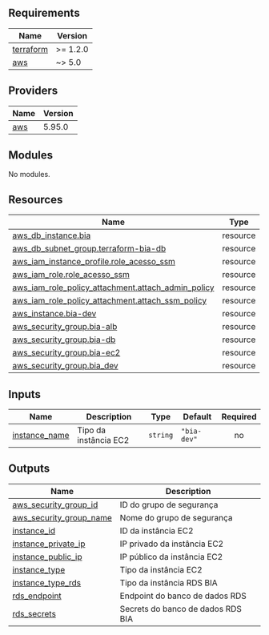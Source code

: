 ## Requirements

| Name | Version |
|------|---------|
| <a name="requirement_terraform"></a> [terraform](#requirement\_terraform) | >= 1.2.0 |
| <a name="requirement_aws"></a> [aws](#requirement\_aws) | ~> 5.0 |

## Providers

| Name | Version |
|------|---------|
| <a name="provider_aws"></a> [aws](#provider\_aws) | 5.95.0 |

## Modules

No modules.

## Resources

| Name | Type |
|------|------|
| [aws_db_instance.bia](https://registry.terraform.io/providers/hashicorp/aws/latest/docs/resources/db_instance) | resource |
| [aws_db_subnet_group.terraform-bia-db](https://registry.terraform.io/providers/hashicorp/aws/latest/docs/resources/db_subnet_group) | resource |
| [aws_iam_instance_profile.role_acesso_ssm](https://registry.terraform.io/providers/hashicorp/aws/latest/docs/resources/iam_instance_profile) | resource |
| [aws_iam_role.role_acesso_ssm](https://registry.terraform.io/providers/hashicorp/aws/latest/docs/resources/iam_role) | resource |
| [aws_iam_role_policy_attachment.attach_admin_policy](https://registry.terraform.io/providers/hashicorp/aws/latest/docs/resources/iam_role_policy_attachment) | resource |
| [aws_iam_role_policy_attachment.attach_ssm_policy](https://registry.terraform.io/providers/hashicorp/aws/latest/docs/resources/iam_role_policy_attachment) | resource |
| [aws_instance.bia-dev](https://registry.terraform.io/providers/hashicorp/aws/latest/docs/resources/instance) | resource |
| [aws_security_group.bia-alb](https://registry.terraform.io/providers/hashicorp/aws/latest/docs/resources/security_group) | resource |
| [aws_security_group.bia-db](https://registry.terraform.io/providers/hashicorp/aws/latest/docs/resources/security_group) | resource |
| [aws_security_group.bia-ec2](https://registry.terraform.io/providers/hashicorp/aws/latest/docs/resources/security_group) | resource |
| [aws_security_group.bia_dev](https://registry.terraform.io/providers/hashicorp/aws/latest/docs/resources/security_group) | resource |

## Inputs

| Name | Description | Type | Default | Required |
|------|-------------|------|---------|:--------:|
| <a name="input_instance_name"></a> [instance\_name](#input\_instance\_name) | Tipo da instância EC2 | `string` | `"bia-dev"` | no |

## Outputs

| Name | Description |
|------|-------------|
| <a name="output_aws_security_group_id"></a> [aws\_security\_group\_id](#output\_aws\_security\_group\_id) | ID do grupo de segurança |
| <a name="output_aws_security_group_name"></a> [aws\_security\_group\_name](#output\_aws\_security\_group\_name) | Nome do grupo de segurança |
| <a name="output_instance_id"></a> [instance\_id](#output\_instance\_id) | ID da instância EC2 |
| <a name="output_instance_private_ip"></a> [instance\_private\_ip](#output\_instance\_private\_ip) | IP privado da instância EC2 |
| <a name="output_instance_public_ip"></a> [instance\_public\_ip](#output\_instance\_public\_ip) | IP público da instância EC2 |
| <a name="output_instance_type"></a> [instance\_type](#output\_instance\_type) | Tipo da instância EC2 |
| <a name="output_instance_type_rds"></a> [instance\_type\_rds](#output\_instance\_type\_rds) | Tipo da instância RDS BIA |
| <a name="output_rds_endpoint"></a> [rds\_endpoint](#output\_rds\_endpoint) | Endpoint do banco de dados RDS |
| <a name="output_rds_secrets"></a> [rds\_secrets](#output\_rds\_secrets) | Secrets do banco de dados RDS BIA |
